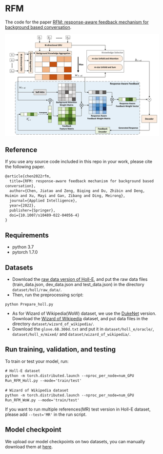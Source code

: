 # RFM

The code for the paper [RFM: response-aware feedback mechanism for background based conversation](https://link.springer.com/article/10.1007/s10489-022-04056-4).

![RFM](https://github.com/ChenchenJT/RFM/blob/main/figure/RFM.png)

## Reference

If you use any source code included in this repo in your work, please cite the following paper.

```text
@article{chen2022rfm,
  title={RFM: response-aware feedback mechanism for background based conversation},
  author={Chen, Jiatao and Zeng, Biqing and Du, Zhibin and Deng, Huimin and Xu, Mayi and Gan, Zibang and Ding, Meirong},
  journal={Applied Intelligence},
  year={2022},
  publisher={Springer},
  doi={10.1007/s10489-022-04056-4}
}
```

## Requirements

- python 3.7
- pytorch 1.7.0

## Datasets

- Download the [raw data version of Holl-E](https://github.com/nikitacs16/Holl-E), and put the raw data files (train_data.json, dev_data.json and test_data.json) in the directory `dataset/holl/raw_data/`.
- Then, run the preprocessing script:

```shell
python Prepare_holl.py
```

- As for Wizard of Wikipedia(WoW) dataset, we use the [DukeNet](https://github.com/ChuanMeng/DukeNet) version. Download the [Wizard of Wikipedia](https://drive.google.com/drive/folders/1zS0xRy-UgQTafNhxGBGS4in6zmAMKlVM) dataset, and put data files in the directory `dataset/wizard_of_wikipedia/`.
- Download the `glove.6B.300d.txt` and put it in `dataset/holl_e/oracle/`, `dataset/holl_e/mixed/` and `dataset/wizard_of_wikipedia/`.

## Run training, validation, and testing

To train or test your model, run:

```
# Holl-E dataset
python -m torch.distributed.launch --nproc_per_node=num_GPU Run_RFM_Holl.py --mode='train/test'

# Wizard of Wikipedia dataset
python -m torch.distributed.launch --nproc_per_node=num_GPU Run_RFM_WoW.py --mode='train/test'

```

If you want to run multiple references(MR) test version in Holl-E dataset, please add `--test='MR'` in the run script.

## Model checkpoint

We upload our model checkpoints on two datasets, you can manually download them at [here](https://drive.google.com/drive/folders/1ziTSrqN2bJD6KGA0sCXNOHk6plEhybmZ?usp=sharing).
